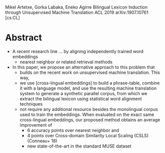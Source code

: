 Mikel Artetxe, Gorka Labaka, Eneko Agirre
Bilingual Lexicon Induction through Unsupervised Machine Translation
ACL 2019 arXiv:1907.10761 [cs.CL]

# Abstract

* A recent research line ... by aligning independently trained word embeddings
  + nearest neighbor or related retrieval methods
* In this paper, we propose an alternative approach to this problem that
  * builds on the recent work on unsupervised machine translation. This way,
  * we use [cross-lingual embeddings] to build a phrase-table, combine it with
    a language model, and use the resulting machine translation system to
    generate a synthetic parallel corpus, from which we extract the bilingual
    lexicon using statistical word alignment techniques
  * not require any additional resource besides the monolingual corpus used to
    train the embeddings. When evaluated on the exact same cross-lingual
    embeddings, our proposed method obtains an average improvement of
    * 6 accuracy points over nearest neighbor and
    * 4 points over Cross-domain Similarity Local Scaling (CSLS) (Conneau+ 18)
    * new state-of-the-art in the standard MUSE dataset
